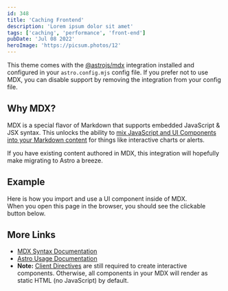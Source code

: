 ```yaml
---
id: 348
title: 'Caching Frontend'
description: 'Lorem ipsum dolor sit amet'
tags: ['caching', 'performance', 'front-end']
pubDate: 'Jul 08 2022'
heroImage: 'https://picsum.photos/12'
---
```


This theme comes with the [@astrojs/mdx](https://docs.astro.build/en/guides/integrations-guide/mdx/) integration installed and configured in your `astro.config.mjs` config file. If you prefer not to use MDX, you can disable support by removing the integration from your config file.

## Why MDX?

MDX is a special flavor of Markdown that supports embedded JavaScript & JSX syntax. This unlocks the ability to [mix JavaScript and UI Components into your Markdown content](https://docs.astro.build/en/guides/markdown-content/#mdx-features) for things like interactive charts or alerts.

If you have existing content authored in MDX, this integration will hopefully make migrating to Astro a breeze.

## Example

Here is how you import and use a UI component inside of MDX.  
When you open this page in the browser, you should see the clickable button below.

## More Links

- [MDX Syntax Documentation](https://mdxjs.com/docs/what-is-mdx)
- [Astro Usage Documentation](https://docs.astro.build/en/guides/markdown-content/#markdown-and-mdx-pages)
- **Note:** [Client Directives](https://docs.astro.build/en/reference/directives-reference/#client-directives) are still required to create interactive components. Otherwise, all components in your MDX will render as static HTML (no JavaScript) by default.
